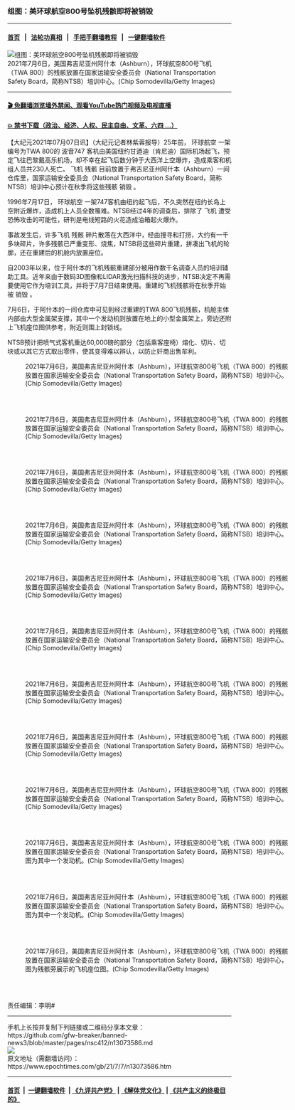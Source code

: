 ### 组图：美环球航空800号坠机残骸即将被销毁
------------------------

#### [首页](https://github.com/gfw-breaker/banned-news3/blob/master/README.md) &nbsp;&nbsp;|&nbsp;&nbsp; [法轮功真相](https://github.com/begood0513/basic/blob/master/README.md)  &nbsp;&nbsp;|&nbsp;&nbsp; [手把手翻墙教程](https://github.com/gfw-breaker/guides/wiki)  &nbsp;&nbsp;|&nbsp;&nbsp; [一键翻墙软件](https://github.com/gfw-breaker/nogfw/blob/master/README.md)  



<div><img alt="组图：美环球航空800号坠机残骸即将被销毁" class="attachment-djy_600_400 size-djy_600_400 wp-post-image" src="https://i.epochtimes.com/assets/uploads/2021/07/id13073596-GettyImages-1327304146-600x400.jpg"/>
<div class="caption">
 2021年7月6日，美国弗吉尼亚州阿什本（Ashburn），环球航空800号飞机（TWA 800）的残骸放置在国家运输安全委员会（National Transportation Safety Board，简称NTSB）培训中心。(Chip Somodevilla/Getty Images)
</div></div><hr/>

#### [ 🎬  免翻墙浏览墙外禁闻、观看YouTube热门视频及电视直播](https://github.com/gfw-breaker/HelloWorld)

#### [ 💥  禁书下载（政治、经济、人权、民主自由、文革、六四 ...）](https://github.com/gfw-breaker/books/blob/master/README.md)

<div><p>
 【大纪元2021年07月07日讯】（大纪元记者林紫蓉报导）25年前，
 <ok href="https://www.epochtimes.com/gb/tag/%E7%8E%AF%E7%90%83%E8%88%AA%E7%A9%BA.html">
  环球航空
 </ok>
 一架编号为TWA 800的
 <ok href="https://www.epochtimes.com/gb/tag/%E6%B3%A2%E9%9F%B3747.html">
  波音747
 </ok>
 客机由美国纽约甘迺迪（肯尼迪）国际机场起飞，预定飞往巴黎戴高乐机场，却不幸在起飞后数分钟于大西洋上空爆炸，造成乘客和机组人员共230人死亡。
 <ok href="https://www.epochtimes.com/gb/tag/%E9%A3%9E%E6%9C%BA.html">
  飞机
 </ok>
 <ok href="https://www.epochtimes.com/gb/tag/%E6%AE%8B%E9%AA%B8.html">
  残骸
 </ok>
 目前放置于弗吉尼亚州阿什本（Ashburn）一间仓库里，国家运输安全委员会（National Transportation Safety Board，简称NTSB）培训中心预计在秋季将这些残骸
 <ok href="https://www.epochtimes.com/gb/tag/%E9%94%80%E6%AF%81.html">
  销毁
 </ok>
 。
</p>
<p>
 1996年7月17日，
 <ok href="https://www.epochtimes.com/gb/tag/%E7%8E%AF%E7%90%83%E8%88%AA%E7%A9%BA.html">
  环球航空
 </ok>
 一架747客机由纽约起飞后，不久突然在纽约长岛上空附近爆炸，造成机上人员全数罹难。NTSB经过4年的调查后，排除了
 <ok href="https://www.epochtimes.com/gb/tag/%E9%A3%9E%E6%9C%BA.html">
  飞机
 </ok>
 遭受恐怖攻击的可能性，研判是电线短路的火花造成油箱起火爆炸。
</p>
<p>
 事故发生后，许多飞机
 <ok href="https://www.epochtimes.com/gb/tag/%E6%AE%8B%E9%AA%B8.html">
  残骸
 </ok>
 碎片散落在大西洋中，经由搜寻和打捞，大约有一千多块碎片，许多残骸已严重变形、烧焦，NTSB将这些碎片重建，拼凑出飞机的轮廓，还在重建后的机舱内放置座位。
</p>
<p>
 自2003年以来，位于阿什本的飞机残骸重建部分被用作数千名调查人员的培训辅助工具。近年来由于数码3D图像和LIDAR激光扫描科技的进步，NTSB决定不再需要使用它作为培训工具，并将于7月7日结束使用。重建的飞机残骸将在秋季开始被
 <ok href="https://www.epochtimes.com/gb/tag/%E9%94%80%E6%AF%81.html">
  销毁
 </ok>
 。
</p>
<p>
 7月6日，于阿什本的一间仓库中可见到经过重建的TWA 800飞机残骸，机舱主体内部由大型金属架支撑，其中一个发动机则放置在地上的小型金属架上，旁边还附上飞机座位图供参考，附近则围上封锁线。
</p>
<p>
 NTSB预计把喷气式客机重达60,000磅的部分（包括乘客座椅）熔化、切片、切块或以其它方式取出零件，使其变得难以辨认，以防止奸商出售牟利。
</p>
<figure aria-describedby="caption-attachment-13073597" class="wp-caption aligncenter" id="attachment_13073597" style="width: 600px">
 <ok href="https://i.epochtimes.com/assets/uploads/2021/07/id13073597-GettyImages-1327303865.jpg" target="_blank">
  <img alt="" class="size-large wp-image-13073597" src="https://i.epochtimes.com/assets/uploads/2021/07/id13073597-GettyImages-1327303865-600x400.jpg"/>
 </ok>
 <br/><figcaption class="wp-caption-text" id="caption-attachment-13073597">
  2021年7月6日，美国弗吉尼亚州阿什本（Ashburn），环球航空800号飞机（TWA 800）的残骸放置在国家运输安全委员会（National Transportation Safety Board，简称NTSB）培训中心。(Chip Somodevilla/Getty Images)
 </figcaption><br/>
</figure><br/>
<figure aria-describedby="caption-attachment-13073599" class="wp-caption aligncenter" id="attachment_13073599" style="width: 600px">
 <ok href="https://i.epochtimes.com/assets/uploads/2021/07/id13073599-GettyImages-1327304145.jpg" target="_blank">
  <img alt="" class="size-large wp-image-13073599" src="https://i.epochtimes.com/assets/uploads/2021/07/id13073599-GettyImages-1327304145-600x400.jpg"/>
 </ok>
 <br/><figcaption class="wp-caption-text" id="caption-attachment-13073599">
  2021年7月6日，美国弗吉尼亚州阿什本（Ashburn），环球航空800号飞机（TWA 800）的残骸放置在国家运输安全委员会（National Transportation Safety Board，简称NTSB）培训中心。(Chip Somodevilla/Getty Images)
 </figcaption><br/>
</figure><br/>
<figure aria-describedby="caption-attachment-13073600" class="wp-caption aligncenter" id="attachment_13073600" style="width: 600px">
 <ok href="https://i.epochtimes.com/assets/uploads/2021/07/id13073600-GettyImages-1327304147.jpg" target="_blank">
  <img alt="" class="size-large wp-image-13073600" src="https://i.epochtimes.com/assets/uploads/2021/07/id13073600-GettyImages-1327304147-600x400.jpg"/>
 </ok>
 <br/><figcaption class="wp-caption-text" id="caption-attachment-13073600">
  2021年7月6日，美国弗吉尼亚州阿什本（Ashburn），环球航空800号飞机（TWA 800）的残骸放置在国家运输安全委员会（National Transportation Safety Board，简称NTSB）培训中心。(Chip Somodevilla/Getty Images)
 </figcaption><br/>
</figure><br/>
<figure aria-describedby="caption-attachment-13073602" class="wp-caption aligncenter" id="attachment_13073602" style="width: 600px">
 <ok href="https://i.epochtimes.com/assets/uploads/2021/07/id13073602-GettyImages-1327304698.jpg" target="_blank">
  <img alt="" class="size-large wp-image-13073602" src="https://i.epochtimes.com/assets/uploads/2021/07/id13073602-GettyImages-1327304698-600x400.jpg"/>
 </ok>
 <br/><figcaption class="wp-caption-text" id="caption-attachment-13073602">
  2021年7月6日，美国弗吉尼亚州阿什本（Ashburn），环球航空800号飞机（TWA 800）的残骸放置在国家运输安全委员会（National Transportation Safety Board，简称NTSB）培训中心。(Chip Somodevilla/Getty Images)
 </figcaption><br/>
</figure><br/>
<figure aria-describedby="caption-attachment-13073603" class="wp-caption aligncenter" id="attachment_13073603" style="width: 600px">
 <ok href="https://i.epochtimes.com/assets/uploads/2021/07/id13073603-GettyImages-1327304834.jpg" target="_blank">
  <img alt="" class="size-large wp-image-13073603" src="https://i.epochtimes.com/assets/uploads/2021/07/id13073603-GettyImages-1327304834-600x400.jpg"/>
 </ok>
 <br/><figcaption class="wp-caption-text" id="caption-attachment-13073603">
  2021年7月6日，美国弗吉尼亚州阿什本（Ashburn），环球航空800号飞机（TWA 800）的残骸放置在国家运输安全委员会（National Transportation Safety Board，简称NTSB）培训中心。(Chip Somodevilla/Getty Images)
 </figcaption><br/>
</figure><br/>
<figure aria-describedby="caption-attachment-13073605" class="wp-caption aligncenter" id="attachment_13073605" style="width: 600px">
 <ok href="https://i.epochtimes.com/assets/uploads/2021/07/id13073605-GettyImages-1327305393.jpg" target="_blank">
  <img alt="" class="size-large wp-image-13073605" src="https://i.epochtimes.com/assets/uploads/2021/07/id13073605-GettyImages-1327305393-600x400.jpg"/>
 </ok>
 <br/><figcaption class="wp-caption-text" id="caption-attachment-13073605">
  2021年7月6日，美国弗吉尼亚州阿什本（Ashburn），环球航空800号飞机（TWA 800）的残骸放置在国家运输安全委员会（National Transportation Safety Board，简称NTSB）培训中心。(Chip Somodevilla/Getty Images)
 </figcaption><br/>
</figure><br/>
<figure aria-describedby="caption-attachment-13073606" class="wp-caption aligncenter" id="attachment_13073606" style="width: 600px">
 <ok href="https://i.epochtimes.com/assets/uploads/2021/07/id13073606-GettyImages-1327305451.jpg" target="_blank">
  <img alt="" class="size-large wp-image-13073606" src="https://i.epochtimes.com/assets/uploads/2021/07/id13073606-GettyImages-1327305451-600x400.jpg"/>
 </ok>
 <br/><figcaption class="wp-caption-text" id="caption-attachment-13073606">
  2021年7月6日，美国弗吉尼亚州阿什本（Ashburn），环球航空800号飞机（TWA 800）的残骸放置在国家运输安全委员会（National Transportation Safety Board，简称NTSB）培训中心。(Chip Somodevilla/Getty Images)
 </figcaption><br/>
</figure><br/>
<figure aria-describedby="caption-attachment-13073608" class="wp-caption aligncenter" id="attachment_13073608" style="width: 600px">
 <ok href="https://i.epochtimes.com/assets/uploads/2021/07/id13073608-GettyImages-1327305745.jpg" target="_blank">
  <img alt="" class="size-large wp-image-13073608" src="https://i.epochtimes.com/assets/uploads/2021/07/id13073608-GettyImages-1327305745-600x400.jpg"/>
 </ok>
 <br/><figcaption class="wp-caption-text" id="caption-attachment-13073608">
  2021年7月6日，美国弗吉尼亚州阿什本（Ashburn），环球航空800号飞机（TWA 800）的残骸放置在国家运输安全委员会（National Transportation Safety Board，简称NTSB）培训中心。(Chip Somodevilla/Getty Images)
 </figcaption><br/>
</figure><br/>
<figure aria-describedby="caption-attachment-13073609" class="wp-caption aligncenter" id="attachment_13073609" style="width: 600px">
 <ok href="https://i.epochtimes.com/assets/uploads/2021/07/id13073609-GettyImages-1327305913.jpg" target="_blank">
  <img alt="" class="size-large wp-image-13073609" src="https://i.epochtimes.com/assets/uploads/2021/07/id13073609-GettyImages-1327305913-600x400.jpg"/>
 </ok>
 <br/><figcaption class="wp-caption-text" id="caption-attachment-13073609">
  2021年7月6日，美国弗吉尼亚州阿什本（Ashburn），环球航空800号飞机（TWA 800）的残骸放置在国家运输安全委员会（National Transportation Safety Board，简称NTSB）培训中心。(Chip Somodevilla/Getty Images)
 </figcaption><br/>
</figure><br/>
<figure aria-describedby="caption-attachment-13073614" class="wp-caption aligncenter" id="attachment_13073614" style="width: 600px">
 <ok href="https://i.epochtimes.com/assets/uploads/2021/07/id13073614-GettyImages-1327303936.jpg" target="_blank">
  <img alt="" class="size-large wp-image-13073614" src="https://i.epochtimes.com/assets/uploads/2021/07/id13073614-GettyImages-1327303936-600x400.jpg"/>
 </ok>
 <br/><figcaption class="wp-caption-text" id="caption-attachment-13073614">
  2021年7月6日，美国弗吉尼亚州阿什本（Ashburn），环球航空800号飞机（TWA 800）的残骸放置在国家运输安全委员会（National Transportation Safety Board，简称NTSB）培训中心。图为其中一个发动机。(Chip Somodevilla/Getty Images)
 </figcaption><br/>
</figure><br/>
<figure aria-describedby="caption-attachment-13073617" class="wp-caption aligncenter" id="attachment_13073617" style="width: 600px">
 <ok href="https://i.epochtimes.com/assets/uploads/2021/07/id13073617-GettyImages-1327304513.jpg" target="_blank">
  <img alt="" class="size-large wp-image-13073617" src="https://i.epochtimes.com/assets/uploads/2021/07/id13073617-GettyImages-1327304513-600x400.jpg"/>
 </ok>
 <br/><figcaption class="wp-caption-text" id="caption-attachment-13073617">
  2021年7月6日，美国弗吉尼亚州阿什本（Ashburn），环球航空800号飞机（TWA 800）的残骸放置在国家运输安全委员会（National Transportation Safety Board，简称NTSB）培训中心。图为其中一个发动机。(Chip Somodevilla/Getty Images)
 </figcaption><br/>
</figure><br/>
<figure aria-describedby="caption-attachment-13073615" class="wp-caption aligncenter" id="attachment_13073615" style="width: 600px">
 <ok href="https://i.epochtimes.com/assets/uploads/2021/07/id13073615-GettyImages-1327304490.jpg" target="_blank">
  <img alt="" class="size-large wp-image-13073615" src="https://i.epochtimes.com/assets/uploads/2021/07/id13073615-GettyImages-1327304490-600x400.jpg"/>
 </ok>
 <br/><figcaption class="wp-caption-text" id="caption-attachment-13073615">
  2021年7月6日，美国弗吉尼亚州阿什本（Ashburn），环球航空800号飞机（TWA 800）的残骸放置在国家运输安全委员会（National Transportation Safety Board，简称NTSB）培训中心，图为残骸旁展示的飞机座位图。(Chip Somodevilla/Getty Images)
 </figcaption><br/>
</figure><br/>
<p>
 责任编辑：李明#
</p>
</div>
<hr/>
手机上长按并复制下列链接或二维码分享本文章：<br/>
https://github.com/gfw-breaker/banned-news3/blob/master/pages/nsc412/n13073586.md <br/>
<a href='https://github.com/gfw-breaker/banned-news3/blob/master/pages/nsc412/n13073586.md'><img src='https://github.com/gfw-breaker/banned-news3/blob/master/pages/nsc412/n13073586.md.png'/></a> <br/>
原文地址（需翻墙访问）：https://www.epochtimes.com/gb/21/7/7/n13073586.htm


------------------------
#### [首页](https://github.com/gfw-breaker/banned-news3/blob/master/README.md) &nbsp;|&nbsp; [一键翻墙软件](https://github.com/gfw-breaker/nogfw/blob/master/README.md) &nbsp;| [《九评共产党》](https://github.com/gfw-breaker/9ping.md/blob/master/README.md#九评之一评共产党是什么) | [《解体党文化》](https://github.com/gfw-breaker/jtdwh.md/blob/master/README.md) | [《共产主义的终极目的》](https://github.com/gfw-breaker/gczydzjmd.md/blob/master/README.md)


<img src='http://gfw-breaker.win/banned-news3/pages/nsc412/n13073586.md' width='0px' height='0px'/>